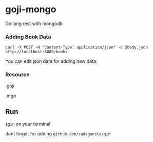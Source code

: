 # goji-mongo
Gollang rest with mongodb
### Adding Book Data
`curl -X POST -H "Content-Type: application/json" -d @body.json http://localhost:8080/books`

You can edit json data for adding new data.

### Resource
.goji

.mgo

## Run
`$gin` on your terminal

dont forget for adding `github.com/codegansta/gin`
